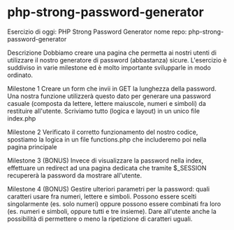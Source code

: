 # php-strong-password-generator

Esercizio di oggi: PHP Strong Password Generator
nome repo: php-strong-password-generator

Descrizione
Dobbiamo creare una pagina che permetta ai nostri utenti di utilizzare il nostro generatore di password (abbastanza) sicure.
L'esercizio è suddiviso in varie milestone ed è molto importante svilupparle in modo ordinato.

Milestone 1
Creare un form che invii in GET la lunghezza della password. Una nostra funzione utilizzerà questo dato per generare una password casuale (composta da lettere, lettere maiuscole, numeri e simboli) da restituire all'utente.
Scriviamo tutto (logica e layout) in un unico file index.php

Milestone 2
Verificato il corretto funzionamento del nostro codice, spostiamo la logica in un file functions.php che includeremo poi nella pagina principale

Milestone 3 (BONUS)
Invece di visualizzare la password nella index, effettuare un redirect ad una pagina dedicata che tramite $_SESSION recupererà la password da mostrare all'utente.

Milestone 4 (BONUS)
Gestire ulteriori parametri per la password: quali caratteri usare fra numeri, lettere e simboli. Possono essere scelti singolarmente (es. solo numeri) oppure possono essere combinati fra loro (es. numeri e simboli, oppure tutti e tre insieme).
Dare all'utente anche la possibilità di permettere o meno la ripetizione di caratteri uguali.